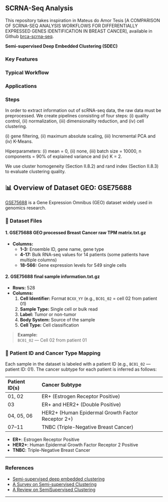 ## SCRNA-Seq Analysis

This repository takes inspiration in Mateus do Amor Tesis [A COMPARISON OF SCRNA-SEQ ANALYSIS WORKFLOWS FOR DIFFERENTIALLY EXPRESSED GENES IDENTIFICATION IN BREAST CANCER], available in Github [brca-scrna-seq](https://github.com/AILAB-CEFET-RJ/brca-scrna-seq/tree/master).

**Semi-supervised Deep Embedded Clustering (SDEC)** 

### Key Features

### Typical Workflow

### Applications



### Steps
In order to extract information out of scRNA-seq data, the raw data must be preprocessed. We
create pipelines consisting of four steps: (i) quality control, (ii) normalization, (iii) dimensionality
reduction, and (iv) cell clustering.

(i) gene filtering, (ii) maximum absolute scaling, (iii) Incremental PCA and
(iv) K-Means.

Hiperparameters:
(i) mean = 0, (ii) none, (iii) batch size = 10000, n components = 90% of explained variance and (iv) K = 2.

We use cluster homogeneity (Section II.8.2) and rand index (Section II.8.3) to evaluate clustering
quality.

## 📊 Overview of Dataset GEO: GSE75688

[GSE75688](https://www.ncbi.nlm.nih.gov/geo/query/acc.cgi?acc=GSE75688) is a Gene Expression Omnibus (GEO) dataset widely used in genomics research.

### 📁 Dataset Files

#### 1. **GSE75688 GEO processed Breast Cancer raw TPM matrix.txt.gz**
- **Columns:**
    - **1-3:** Ensemble ID, gene name, gene type
    - **4-17:** Bulk RNA-seq values for 14 patients (some patients have multiple columns)
    - **18-566:** Gene expression levels for 549 single cells

#### 2. **GSE75688 final sample information.txt.gz**
- **Rows:** 528
- **Columns:**
    1. **Cell Identifier:** Format `BCXX_YY` (e.g., `BC01_02` = cell 02 from patient 01)
    2. **Sample Type:** Single cell or bulk read
    3. **Label:** Tumor or non-tumor
    4. **Body System:** Source of the sample
    5. **Cell Type:** Cell classification

> **Example:**  
> `BC01_02` — Cell 02 from patient 01

### 🧬 Patient ID and Cancer Type Mapping

Each sample in the dataset is labeled with a patient ID (e.g., `BC01_02` — patient ID: 01). The cancer subtype for each patient is inferred as follows:

| **Patient ID(s)** | **Cancer Subtype**                                   |
|:------------------|:-----------------------------------------------------|
| 01, 02            | ER+ (Estrogen Receptor Positive)                     |
| 03                | ER+ and HER2+ (Double Positive)                      |
| 04, 05, 06        | HER2+ (Human Epidermal Growth Factor Receptor 2+)    |
| 07–11             | TNBC (Triple-Negative Breast Cancer)                 |

- **ER+**: Estrogen Receptor Positive  
- **HER2+**: Human Epidermal Growth Factor Receptor 2 Positive  
- **TNBC**: Triple-Negative Breast Cancer


---

### References
- [Semi-supervised deep embedded clustering](https://www.sciencedirect.com/science/article/abs/pii/S0925231218312049?casa_token=ohlOuyvtTu8AAAAA:skBSf2VLFcormWGyNrjlWKkRWiWmnvEn_rPFSORYwJ5eXxGvi-7bQ-_yOwvfev3dMR7k8QGZ43d1)
- [A Survey on Semi-supervised Clustering](https://arxiv.org/abs/1902.12134)
- [A Review on SemiSupervised Clustering](https://www.sciencedirect.com/science/article/pii/S0020025523002840?casa_token=o5EoHm6-tE0AAAAA:1B9hIdncoMOJWrPs-ug2M2Z-VT8CKuKNR5W5XZIqx4UdS_gJ7d5r-JnjXynmPwNqkd5_VXZWp9Tz)

---
